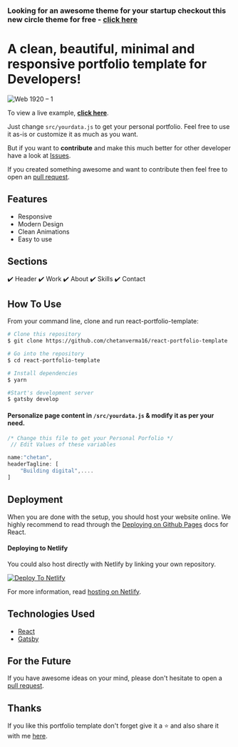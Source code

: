 ### Looking for an awesome theme for your startup checkout this new circle theme for free - **[click here](https://github.com/chetanverma16/circle-theme)**

# A clean, beautiful, minimal and responsive portfolio template for Developers!

![Web 1920 – 1](https://user-images.githubusercontent.com/16558205/101065060-b44bfc80-35ba-11eb-8ab4-1e6f140c1ec9.png)

To view a live example, **[click here](https://mauricio-ojeda-portfolio.netlify.app)**.


Just change `src/yourdata.js` to get your personal portfolio. Feel free to use it as-is or customize it as much as you want.

But if you want to **contribute** and make this much better for other developer have a look at [Issues](https://github.com/chetanverma16/react-portfolio-template/issues).


If you created something awesome and want to contribute then feel free to open an [pull request](https://github.com/chetanverma16/react-portfolio-template/pulls).

## Features
- Responsive
- Modern Design
- Clean Animations
- Easy to use


## Sections
✔️ Header
✔️ Work
✔️ About
✔️ Skills
✔️ Contact


## How To Use 

From your command line, clone and run react-portfolio-template:

```bash
# Clone this repository
$ git clone https://github.com/chetanverma16/react-portfolio-template

# Go into the repository
$ cd react-portfolio-template

# Install dependencies
$ yarn

#Start's development server
$ gatsby develop
```

#### Personalize page content in `/src/yourdata.js` & modify it as per your need.

```javascript
/* Change this file to get your Personal Porfolio */
 // Edit Values of these variables

name:"chetan",
headerTagline: [
    "Building digital",.... 
]

```

## Deployment
When you are done with the setup, you should host your website online.
We highly recommend to read through the [Deploying on Github Pages](https://create-react-app.dev/docs/deployment/#github-pages) docs for React.

#### Deploying to Netlify

You could also host directly with Netlify by linking your own repository.

[![Deploy To Netlify](https://www.netlify.com/img/deploy/button.svg)](https://app.netlify.com/start/deploy?repository=https://github.com/chetanverma16/react-portfolio-template)

For more information, read [hosting on Netlify](https://create-react-app.dev/docs/deployment/#netlify).


## Technologies Used

- [React](https://reactjs.org/)
- [Gatsby](https://www.gatsbyjs.com/)



## For the Future
If you have awesome ideas on your mind,
please don't hesitate to open a [pull request](https://github.com/chetanverma16/react-portfolio-template/pulls).

## Thanks
If you like this portfolio template don't forget give it a ⭐ and also share it with me [here](mailto:hello@chetanverma.com).

